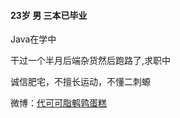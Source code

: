 #### 23岁 男  三本已毕业

Java在学中

干过一个半月后端杂货然后跑路了,求职中

诚信肥宅，不擅长运动，不懂二刺螈


微博：[代可可脂鹌鹑蛋糕](https://www.weibo.com/u/5462669760)
